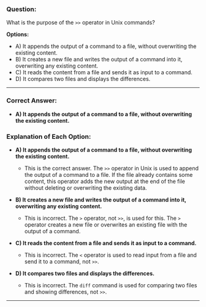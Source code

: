 ### **Question:**

What is the purpose of the `>>` operator in Unix commands?

**Options:**

- A) It appends the output of a command to a file, without overwriting the existing content.
- B) It creates a new file and writes the output of a command into it, overwriting any existing content.
- C) It reads the content from a file and sends it as input to a command.
- D) It compares two files and displays the differences.

---

### **Correct Answer:**
- **A) It appends the output of a command to a file, without overwriting the existing content.**

### **Explanation of Each Option:**

- **A) It appends the output of a command to a file, without overwriting the existing content.**
   - This is the correct answer. The `>>` operator in Unix is used to append the output of a command to a file. If the file already contains some content, this operator adds the new output at the end of the file without deleting or overwriting the existing data.

- **B) It creates a new file and writes the output of a command into it, overwriting any existing content.**
   - This is incorrect. The `>` operator, not `>>`, is used for this. The `>` operator creates a new file or overwrites an existing file with the output of a command.

- **C) It reads the content from a file and sends it as input to a command.**
   - This is incorrect. The `<` operator is used to read input from a file and send it to a command, not `>>`.

- **D) It compares two files and displays the differences.**
   - This is incorrect. The `diff` command is used for comparing two files and showing differences, not `>>`.

---